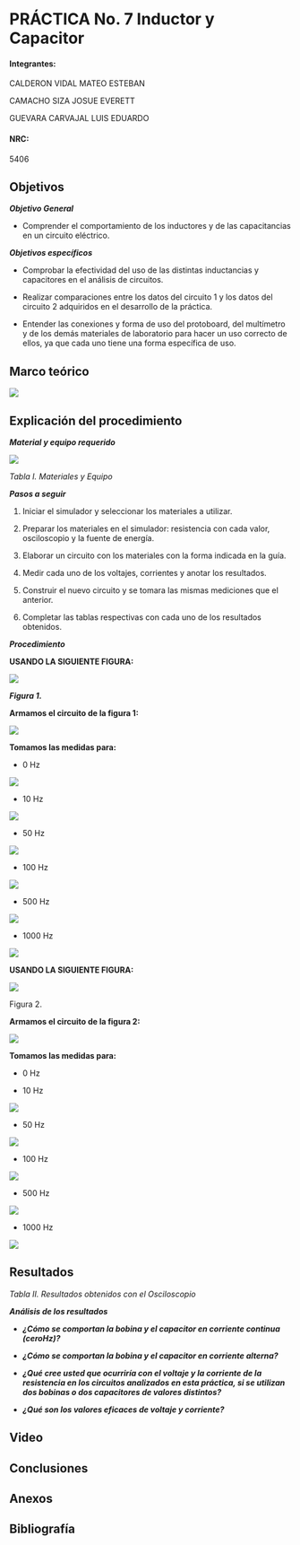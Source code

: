 # PRÁCTICA No. 7 Inductor y Capacitor

#### Integrantes:

CALDERON VIDAL MATEO ESTEBAN

CAMACHO SIZA JOSUE EVERETT

GUEVARA CARVAJAL LUIS EDUARDO

#### NRC:

5406

## Objetivos

***Objetivo General***

- Comprender el comportamiento de los inductores y de las capacitancias en un circuito eléctrico.

***Objetivos específicos***

- Comprobar la efectividad del uso de las distintas inductancias y capacitores en el análisis de circuitos.

- Realizar comparaciones entre los datos del circuito 1 y los datos del circuito 2 adquiridos en el desarrollo de la práctica.

- Entender las conexiones y forma de uso del protoboard, del multímetro y de los demás materiales de laboratorio para hacer un uso correcto de ellos, ya que cada uno tiene una forma específica de uso.

## Marco teórico

<img src="Imagenes/esquema.jpg">

## Explicación del procedimiento

***Material y equipo requerido***

<img src="Imagenes/tabla1.jpg">

*Tabla I. Materiales y Equipo*

***Pasos a seguir***

1)	Iniciar el simulador y seleccionar los materiales a utilizar.

2)	Preparar los materiales en el simulador: resistencia con cada valor, osciloscopio y la fuente de energía.

3)	Elaborar un circuito con los materiales con la forma indicada en la guía.

4)	Medir cada uno de los voltajes, corrientes y anotar los resultados.

5)	Construir el nuevo circuito y se tomara las mismas mediciones que el anterior.

6)	Completar las tablas respectivas con cada uno de los resultados obtenidos.

***Procedimiento***

**USANDO LA SIGUIENTE FIGURA:**

<img src="Imagenes/fig1.jpg">

***Figura 1.***

**Armamos el circuito de la figura 1:**

<img src="Imagenes/circ1.jpeg">

**Tomamos las medidas para:**

- 0 Hz

<img src="Imagenes/circ1_0hZ.jpeg">

- 10 Hz

<img src="Imagenes/circ1_10hZ.jpeg">

- 50 Hz

<img src="Imagenes/circ1_50hZ.jpeg">

- 100 Hz

<img src="Imagenes/circ1_100hZ1.jpg">

- 500 Hz

<img src="Imagenes/circ1_500hZ.jpeg">

- 1000 Hz

<img src="Imagenes/circ1_1000hZ.jpeg">

**USANDO LA SIGUIENTE FIGURA:**

<img src="Imagenes/fig2.jpg">

Figura 2.

**Armamos el circuito de la figura 2:**

<img src="Imagenes/circ2.jpeg">

**Tomamos las medidas para:**

- 0 Hz



- 10 Hz

<img src="Imagenes/circ2_10hZ.jpeg">

- 50 Hz

<img src="Imagenes/circ2_50hZ.jpeg">

- 100 Hz

<img src="Imagenes/circ2_100hZ.jpeg">

- 500 Hz

<img src="Imagenes/circ2_500hZ.jpeg">

- 1000 Hz

<img src="Imagenes/circ2_1000hZ.jpeg">

## Resultados

*Tabla II. Resultados obtenidos con el Osciloscopio*

***Análisis de los resultados***

- ***¿Cómo se comportan la bobina y el capacitor en corriente continua (ceroHz)?***

- ***¿Cómo se comportan la bobina y el capacitor en corriente alterna?***

- ***¿Qué cree usted que ocurriría con el voltaje  y la corriente de la resistencia en los circuitos analizados en esta práctica, si se utilizan dos bobinas o dos capacitores de valores distintos?***

- ***¿Qué son los valores eficaces de voltaje y corriente?***

## Video

## Conclusiones

## Anexos

## Bibliografía
